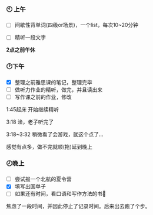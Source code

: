 ### :clock10: 上午

- [ ]  间歇性背单词(四级or场景)，一个list，每次10~20分钟
- [ ]  精听一段文字



**2点之前午休**

### :clock2:下午

- [x]  整理之前雅思课的笔记，整理完毕
- [ ]  做听力作业的精听，做完，并且读出来
- [ ]  写作课之前的作业，修改

1:45起床 开始继续精听

3:18 淦，老子听完了

 3:18~3:32 稍微看了会游戏，就这个点了...



感觉有点多，做不完就顺(拖)延到晚上

### :clock8:晚上

- [ ]  尝试报一个北航的夏令营
- [x]  填写出国单子
- [ ]  如果还有时间，看口语和写作方法的书:book:

焦虑了一段时间，并因此停止了记录时间。后来出去跑了个步。